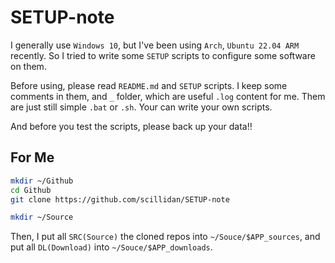 # SETUP-note

I generally use `Windows 10`, but I've been using `Arch`, `Ubuntu 22.04 ARM` recently. So I tried to write some `SETUP` scripts to configure some software on them.

Before using, please read `README.md` and `SETUP` scripts. I keep some comments in them, and `_` folder, which are useful `.log` content for me. Them are just still simple `.bat` or `.sh`. Your can write your own scripts.

And before you test the scripts, please back up your data!!

## For Me

```sh
mkdir ~/Github
cd Github
git clone https://github.com/scillidan/SETUP-note
```

```sh
mkdir ~/Source
```

Then, I put all `SRC(Source)` the cloned repos into `~/Souce/$APP_sources`, and put all `DL(Download)` into `~/Souce/$APP_downloads`.